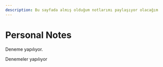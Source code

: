 ```yaml
---
description: Bu sayfada almış olduğum notlarımı paylaşıyor olacağım
---
```


# Personal Notes

Deneme yapılıyor.

Denemeler yapılıyor